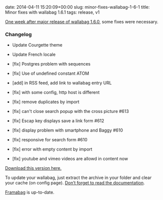 date: 2014-04-11 15:20:09+00:00
slug: minor-fixes-wallabag-1-6-1
title: Minor fixes with wallabag 1.6.1
tags: release, v1

[One week after major release of wallabag 1.6.0](https://www.wallabag.org/2014/04/03/wallabag-1-6/), some fixes were necessary.


### Changelog





	
  * Update Courgette theme

	
  * Update French locale

	
  * [fix] Postgres problem with sequences

	
  * [fix] Use of undefined constant ATOM

	
  * [add] in RSS feed, add link to wallabag entry URL

	
  * [fix] with some config, http host is different

	
  * [fix] remove duplicates by import

	
  * [fix] can't close search popup with the cross picture #613

	
  * [fix] Escap key displays save a link form #612

	
  * [fix] display problem with smartphone and Baggy #610

	
  * [fix] responsive for search form #610

	
  * [fix] error with empty content by import

	
  * [fix] youtube and vimeo videos are allowd in content now


[Download this version here. ](https://www.wallabag.org/downloads/)

To update your wallabag, just extract the archive in your folder and clear your cache (on config page). [Don’t forget to read the documentation](http://doc.wallabag.org/doku.php?id=wallabag:installing_wallabag#upgrading).

[Framabag](https://www.framabag.org) is up-to-date.
